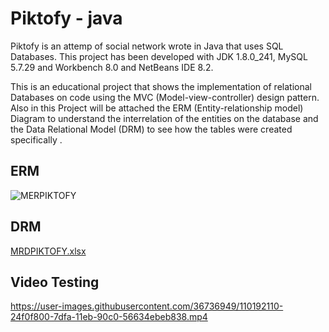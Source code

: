 # Piktofy - java

Piktofy is an attemp of social network wrote in Java that uses SQL Databases. This project has been developed with JDK 1.8.0_241, MySQL 5.7.29 and Workbench 8.0 and NetBeans IDE 8.2. 

This is an educational project that shows the implementation of relational Databases on code using the MVC (Model-view-controller) design pattern. 
Also in this Project will be attached the ERM (Entity-relationship model) Diagram to understand the interrelation of the entities on the database and the Data Relational Model (DRM) to see how the tables were created specifically .

## ERM
![MERPIKTOFY](https://user-images.githubusercontent.com/36736949/110192047-d4799a80-7df9-11eb-9fe6-2984e8395582.png)

## DRM
[MRDPIKTOFY.xlsx](https://github.com/danielcotes2504/Piktofy/files/6094553/MRDPIKTOFY.xlsx)

## Video Testing

https://user-images.githubusercontent.com/36736949/110192110-24f0f800-7dfa-11eb-90c0-56634ebeb838.mp4


